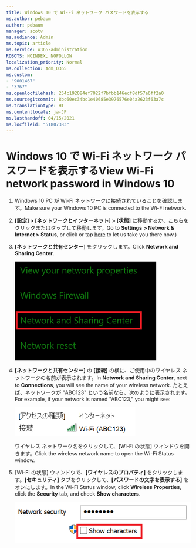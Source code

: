 ```yaml
---
title: Windows 10 で Wi-Fi ネットワーク パスワードを表示する
ms.author: pebaum
author: pebaum
manager: scotv
ms.audience: Admin
ms.topic: article
ms.service: o365-administration
ROBOTS: NOINDEX, NOFOLLOW
localization_priority: Normal
ms.collection: Adm_O365
ms.custom:
- "9001467"
- "3767"
ms.openlocfilehash: 254c192084ef7022f7bfbb146ecf8df57e6ff2a0
ms.sourcegitcommit: 8bc60ec34bc1e40685e3976576e04a2623f63a7c
ms.translationtype: HT
ms.contentlocale: ja-JP
ms.lasthandoff: 04/15/2021
ms.locfileid: "51807383"
---
```

# <a name="view-wi-fi-network-password-in-windows-10"></a><span data-ttu-id="e1b33-102">Windows 10 で Wi-Fi ネットワーク パスワードを表示する</span><span class="sxs-lookup"><span data-stu-id="e1b33-102">View Wi-Fi network password in Windows 10</span></span>

1. <span data-ttu-id="e1b33-103">Windows 10 PC が Wi-Fi ネットワークに接続されていることを確認します。</span><span class="sxs-lookup"><span data-stu-id="e1b33-103">Make sure your Windows 10 PC is connected to the Wi-Fi network.</span></span>

2. <span data-ttu-id="e1b33-104">**[設定] > [ネットワークとインターネット] > [状態]** に移動するか、[こちら](ms-settings:network?activationSource=GetHelp)をクリックまたはタップして移動します。</span><span class="sxs-lookup"><span data-stu-id="e1b33-104">Go to **Settings  > Network & Internet  > Status**, or click or tap [here](ms-settings:network?activationSource=GetHelp) to let us take you there now.)</span></span>

3. <span data-ttu-id="e1b33-105">**[ネットワークと共有センター]** をクリックします。</span><span class="sxs-lookup"><span data-stu-id="e1b33-105">Click **Network and Sharing Center**.</span></span>

    ![ネットワークと共有センター。](media/network-sharing-center.png)

4. <span data-ttu-id="e1b33-107">**[ネットワークと共有センター]** の **[接続]** の横に、ご使用中のワイヤレス ネットワークの名前が表示されます。</span><span class="sxs-lookup"><span data-stu-id="e1b33-107">In **Network and Sharing Center**, next to **Connections**, you will see the name of your wireless network.</span></span> <span data-ttu-id="e1b33-108">たとえば、ネットワークが "ABC123" という名前なら、次のように表示されます。</span><span class="sxs-lookup"><span data-stu-id="e1b33-108">For example, if your network is named "ABC123," you might see:</span></span>

    ![ネットワーク接続。](media/network-connections.png)

    <span data-ttu-id="e1b33-110">ワイヤレス ネットワーク名をクリックして、[Wi-Fi の状態] ウィンドウを開きます。</span><span class="sxs-lookup"><span data-stu-id="e1b33-110">Click the wireless network name to open the Wi-Fi Status window.</span></span> 

5. <span data-ttu-id="e1b33-111">[Wi-Fi の状態] ウィンドウで、**[ワイヤレスのプロパティ]** をクリックします。**[セキュリティ]** タブをクリックして、**[パスワードの文字を表示する]** をオンにします。</span><span class="sxs-lookup"><span data-stu-id="e1b33-111">In the Wi-Fi Status window, click **Wireless Properties**, click the **Security** tab, and check **Show characters**.</span></span>

    ![Wi-Fi パスワードの文字を表示する。](media/show-password-characters.png)

